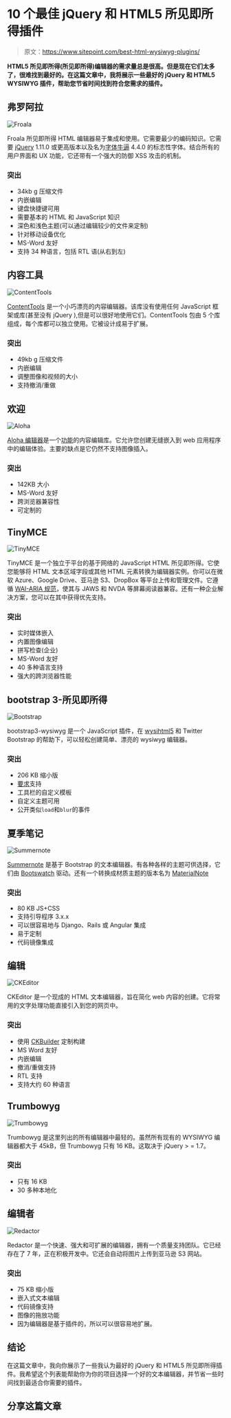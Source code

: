 # 10 个最佳 jQuery 和 HTML5 所见即所得插件

> 原文：<https://www.sitepoint.com/best-html-wysiwyg-plugins/>

**HTML5 所见即所得(所见即所得)编辑器的需求量总是很高。但是现在它们太多了，很难找到最好的。在这篇文章中，我将展示一些最好的 jQuery 和 HTML5 WYSIWYG 插件，帮助您节省时间找到符合您需求的插件。**

## 弗罗阿拉

![Froala](img/d8d3d627ac28525bf14cd2c31547c621.png)

Froala 所见即所得 HTML 编辑器易于集成和使用。它需要最少的编码知识。它需要 [jQuery](http://jquery.com/) 1.11.0 或更高版本以及名为[字体牛逼](http://fortawesome.github.io/Font-Awesome/) 4.4.0 的标志性字体。结合所有的用户界面和 UX 功能，它还带有一个强大的防御 XSS 攻击的机制。

### 突出

*   34kb g 压缩文件
*   内嵌编辑
*   键盘快捷键可用
*   需要基本的 HTML 和 JavaScript 知识
*   深色和浅色主题(可以通过编辑较少的文件来定制)
*   针对移动设备优化
*   MS-Word 友好
*   支持 34 种语言，包括 RTL 语(从右到左)

## 内容工具

![ContentTools](img/a5c4252069c80df9c023be9cd4a50735.png)

[ContentTools](http://getcontenttools.com/) 是一个小巧漂亮的内容编辑器。该库没有使用任何 JavaScript 框架或库(甚至没有 jQuery ),但是可以很好地使用它们。ContentTools 包由 5 个库组成，每个库都可以独立使用。它被设计成易于扩展。

### 突出

*   49kb g 压缩文件
*   内嵌编辑
*   调整图像和视频的大小
*   支持撤消/重做

## 欢迎

![Aloha](img/95a78807b9cf9cb9d7f929794c1c959e.png)

[Aloha 编辑器](http://www.alohaeditor.org)是一个[功能](http://en.wikipedia.org/wiki/Functional_programming)的内容编辑库。它允许您创建无缝嵌入到 web 应用程序中的编辑体验。主要的缺点是它仍然不支持图像插入。

### 突出

*   142KB 大小
*   MS-Word 友好
*   跨浏览器兼容性
*   可定制的

## TinyMCE

![TinyMCE](img/7b1f8c402950fd63ec5bdcded7b94cbd.png)

TinyMCE 是一个独立于平台的基于网络的 JavaScript HTML 所见即所得。它使您能够将 HTML 文本区域字段或其他 HTML 元素转换为编辑器实例。你可以在微软 Azure、Google Drive、亚马逊 S3、DropBox 等平台上传和管理文件。它遵循 [WAI-ARIA 规范](https://www.w3.org/TR/wai-aria/)，使其与 JAWS 和 NVDA 等屏幕阅读器兼容。还有一种企业解决方案，您可以在其中获得优先支持。

### 突出

*   实时媒体嵌入
*   内置图像编辑
*   拼写检查(企业)
*   MS-Word 友好
*   40 多种语言支持
*   强大的跨浏览器性能

## bootstrap 3-所见即所得

![Bootstrap](img/c1d68020a0e910b64b3608a32be087ad.png)

bootstrap3-wysiwyg 是一个 JavaScript 插件，在 [wysihtml5](https://github.com/xing/wysihtml5) 和 Twitter Bootstrap 的帮助下，可以轻松创建简单、漂亮的 wysiwyg 编辑器。

### 突出

*   206 KB 缩小版
*   [要求](http://requirejs.org/)支持
*   工具栏的自定义模板
*   自定义主题可用
*   公开类似`load`和`blur`的事件

## 夏季笔记

![Summernote](img/bd10fc0239a97a667dab5362c5701912.png)

[Summernote](http://summernote.org/) 是基于 Bootstrap 的文本编辑器。有各种各样的主题可供选择，它们由 [Bootswatch](http://bootswatch.com/) 驱动。还有一个转换成材质主题的版本名为 [MaterialNote](http://www.web-forge.info/projects/materialNote)

### 突出

*   80 KB JS+CSS
*   支持引导程序 3.x.x
*   可以很容易地与 Django、Rails 或 Angular 集成
*   易于定制
*   代码镜像集成

## 编辑

![CKEditor](img/b1eef9aab01bfda00503c76eb075fdb7.png)

CKEditor 是一个现成的 HTML 文本编辑器，旨在简化 web 内容的创建。它将常用的文字处理功能直接引入到您的网页中。

### 突出

*   使用 [CKBuilder](http://ckeditor.com/builder) 定制构建
*   MS Word 友好
*   内嵌编辑
*   撤消/重做支持
*   RTL 支持
*   支持大约 60 种语言

## Trumbowyg

![Trumbowyg](img/db46813c8028a9ef1442a218267b686a.png)

Trumbowyg 是这里列出的所有编辑器中最轻的。虽然所有现有的 WYSIWYG 编辑器都大于 45kB，但 Trumbowyg 只有 16 KB。这取决于 jQuery > = 1.7。

### 突出

*   只有 16 KB
*   30 多种本地化

## 编辑者

![Redactor](img/8a61c4b584b7924d4ca7954f59909182.png)

Redactor 是一个快速、强大和可扩展的编辑器，拥有一个质量支持团队。它已经存在了 7 年，正在积极开发中。它还会自动将图片上传到亚马逊 S3 网站。

### 突出

*   75 KB 缩小版
*   嵌入式文本编辑
*   代码镜像支持
*   图像的拖放功能
*   因为编辑器是基于插件的，所以可以很容易地扩展。

## 结论

在这篇文章中，我向你展示了一些我认为最好的 jQuery 和 HTML5 所见即所得插件。我希望这个列表能帮助你为你的项目选择一个好的文本编辑器，并节省一些时间找到最适合你需要的插件。

## 分享这篇文章